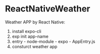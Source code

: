 # ReactNativeWeather
Weather APP by React Native:

1. install expo-cli
2. exp init app-name
3. entry - node-module - expo - AppEntry.js
4. consturct weather app
